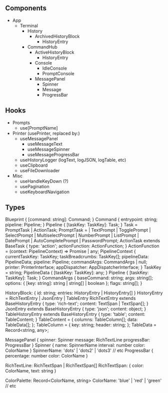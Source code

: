 ## Components
- App
    - Terminal
        - History
            - ArchivedHistoryBlock
                - HistoryEntry
        - CommandHub
            - ActiveHistoryBlock
                - HistoryEntry
            - Console
                - IdleConsole
                - PromptConsole
            - MessagePanel
                - Spinner
                - Message
                - ProgressBar

## Hooks
- Prompts
    - use\[PromptName\]
- Printer (usePrinter, replaced by:)
    - useMessagePanel
        - useMessageText
        - useMessageSpinner
        - useMessageProgressBar
    - useHistoryLogger (logText, logJSON, logTable, etc)
    - useClipboard
    - useFileDownloader
- Misc
    - useHandleKeyDown (?)
    - usePagination
    - useKeyboardNavigation

## Types
Blueprint {
    [command: string]: Command;
}
    Command {
        entrypoint: string;
        pipeline: Pipeline;
    }
        Pipeline {
            [taskKey: TaskKey]: Task;
        }
            Task = PromptTask | ActionTask;
                PromptTask =
                    | TextPrompt
                    | TogglePrompt
                    | SelectPrompt
                    | MultiselectPrompt
                    | NumberPrompt
                    | ListPrompt
                    | DatePrompt
                    | AutoCompletePrompt
                    | PasswordPrompt;
                ActionTask extends BaseTask {
                    type: 'action';
                    actionFunction: ActionFunction;
                }
                    ActionFunction = (context: PipelineContext) => Promise<any> | any;
                        PipelineContext {
                            currentTaskKey: TaskKey;
                            taskBreadcrumbs: TaskKey[];
                            pipelineData: PipelineData;
                            pipeline: Pipeline;
                            commandArgs: CommandArgs | null;
                            printer: PrinterInterface;
                            appDispatcher: AppDispatcherInterface;
                        }
                            TaskKey = string;
                            PipelineData {
                                [taskKey: TaskKey]: any;
                            }
                            Pipeline {
                                [taskKey: TaskKey]: Task;
                            }
                            CommandArgs {
                                baseCommand: string;
                                args: string[];
                                options: { [key: string]: string | string[] | boolean };
                                flags: string[];
                            }

HistoryBlock: {
    id: string;
    entries: HistoryEntry | HistoryEntry[]
}
    HistoryEntry = RichTextEntry | JsonEntry | TableEntry
        RichTextEntry extends BaseHistoryEntry {
            type: 'rich-text';
            content: TextSpan | TextSpan[];
        }
        JsonEntry extends BaseHistoryEntry {
            type: 'json';
            content: object;
        }
        TableHistoryEntry extends BaseHistoryEntry {
            type: 'table';
            content: TableContent;
        }
            TableContent = {
                columns: TableColumn[];
                data: TableData[];
            };
                TableColumn = {
                    key: string;
                    header: string;
                };
                TableData = Record<string, any>;

MessagePanel {
    spinner: Spinner
    message: RichTextLine
    progressBar: ProgressBar
}
    Spinner {
        name: SpinnerName
        interval: number
        color: ColorName
    }
        SpinnerName: 'dots' | 'dots2' | 'dots3' // etc
    ProgressBar {
        percentage: number
        color: ColorName
    }




RichTextLine: RichTextSpan | RichTextSpan[]
    RichTextSpan: {
        color: ColorName,
        text: string
    }

ColorPalette: Record<ColorName, string>
    ColorName: 'blue' | 'red' | 'green' // etc